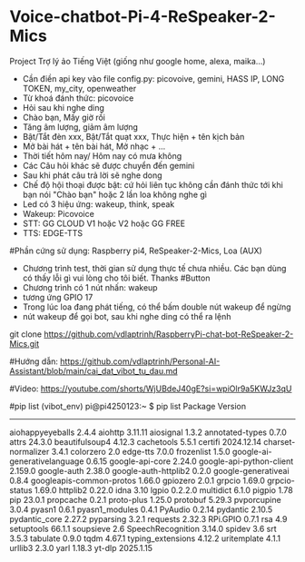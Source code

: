 # Voice-chatbot-Pi-4-ReSpeaker-2-Mics
Project Trợ lý ảo Tiếng Việt (giống như google home, alexa, maika...)
- Cần điền api key vào file config.py: picovoive, gemini, HASS IP, LONG TOKEN, my_city, openweather
- Từ khoá đánh thức: picovoice
- Hỏi sau khi nghe ding
- Chào bạn, Mấy giờ rồi
- Tăng âm lượng, giảm âm lượng
- Bật/Tắt đèn xxx, Bật/Tắt quạt xxx, Thực hiện + tên kịch bản
- Mở bài hát + tên bài hát, Mở nhạc + ...
- Thời tiết hôm nay/ Hôm nay có mưa không
- Các Câu hỏi khác sẽ được chuyển đến gemini
- Sau khi phát câu trả lời sẽ nghe dong
- Chế độ hội thoại được bật: cứ hỏi liên tục không cần đánh thức tới khi bạn nói "Chào bạn" hoặc 2 lần loa không nghe gì
- Led có 3 hiệu ứng: wakeup, think, speak
- Wakeup: Picovoice
- STT: GG CLOUD V1 hoặc V2 hoặc GG FREE
- TTS: EDGE-TTS

#Phần cứng sử dụng: Raspberry pi4, ReSpeaker-2-Mics, Loa (AUX)
- Chương trình test, thời gian sử dụng thực tế chưa nhiều. Các bạn dùng có thấy lỗi gì vui lòng cho tôi biết. Thanks
#Button
- Chương trình có 1 nút nhấn: wakeup
- tương ứng GPIO 17
- Trong lúc loa đang phát tiếng, có thể bấm double nút wakeup để ngừng
- nút wakeup để gọi bot, sau khi nghe ding có thể ra lệnh

git clone https://github.com/vdlaptrinh/RaspberryPi-chat-bot-ReSpeaker-2-Mics.git

#Hướng dẫn:
https://github.com/vdlaptrinh/Personal-AI-Assistant/blob/main/cai_dat_vibot_tu_dau.md

#Video:
https://youtube.com/shorts/WjUBdeJ40gE?si=wpiOlr9a5KWJz3qU


#pip list
(vibot_env) pi@pi4250123:~ $ pip list
Package                      Version
---------------------------- ----------
aiohappyeyeballs             2.4.4
aiohttp                      3.11.11
aiosignal                    1.3.2
annotated-types              0.7.0
attrs                        24.3.0
beautifulsoup4               4.12.3
cachetools                   5.5.1
certifi                      2024.12.14
charset-normalizer           3.4.1
colorzero                    2.0
edge-tts                     7.0.0
frozenlist                   1.5.0
google-ai-generativelanguage 0.6.15
google-api-core              2.24.0
google-api-python-client     2.159.0
google-auth                  2.38.0
google-auth-httplib2         0.2.0
google-generativeai          0.8.4
googleapis-common-protos     1.66.0
gpiozero                     2.0.1
grpcio                       1.69.0
grpcio-status                1.69.0
httplib2                     0.22.0
idna                         3.10
lgpio                        0.2.2.0
multidict                    6.1.0
pigpio                       1.78
pip                          23.0.1
propcache                    0.2.1
proto-plus                   1.25.0
protobuf                     5.29.3
pvporcupine                  3.0.4
pyasn1                       0.6.1
pyasn1_modules               0.4.1
PyAudio                      0.2.14
pydantic                     2.10.5
pydantic_core                2.27.2
pyparsing                    3.2.1
requests                     2.32.3
RPi.GPIO                     0.7.1
rsa                          4.9
setuptools                   66.1.1
soupsieve                    2.6
SpeechRecognition            3.14.0
spidev                       3.6
srt                          3.5.3
tabulate                     0.9.0
tqdm                         4.67.1
typing_extensions            4.12.2
uritemplate                  4.1.1
urllib3                      2.3.0
yarl                         1.18.3
yt-dlp                       2025.1.15





